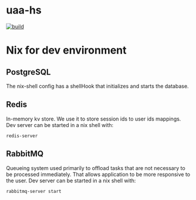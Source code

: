 # uaa-hs

[![build](https://github.com/nieled/uaa-hs/actions/workflows/build.yml/badge.svg)](https://github.com/nieled/uaa-hs/actions/workflows/build.yml)

# Nix for dev environment

## PostgreSQL

The nix-shell config has a shellHook that initializes and starts the database.

## Redis

In-memory kv store. We use it to store session ids to user ids mappings. Dev server can be started in a nix shell with:

```
redis-server
```

## RabbitMQ

Queueing system used primarily to offload tasks that are
not necessary to be processed immediately. That allows application to be more responsive to the user. Dev server can be started in a nix shell with:

```
rabbitmq-server start
```
